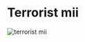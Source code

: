# Terrorist mii
![terrorist mii](https://user-images.githubusercontent.com/41633170/159465572-33b7c394-883a-40bb-b9bd-ceec978cb9f0.png)
